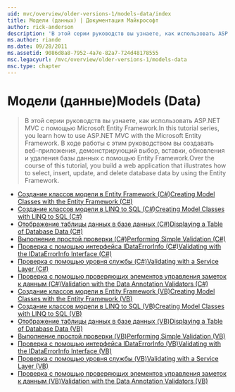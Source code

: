 ```yaml
---
uid: mvc/overview/older-versions-1/models-data/index
title: Модели (данных) | Документация Майкрософт
author: rick-anderson
description: 'В этой серии руководств вы узнаете, как использовать ASP.NET MVC с помощью Microsoft Entity Framework. В ходе работы с этим руководством сборки веб-приложения...'
ms.author: riande
ms.date: 09/28/2011
ms.assetid: 9086d8a8-7952-4a7e-82a7-724d48178555
msc.legacyurl: /mvc/overview/older-versions-1/models-data
msc.type: chapter
---
```

<a name="models-data"></a><span data-ttu-id="49e29-104">Модели (данные)</span><span class="sxs-lookup"><span data-stu-id="49e29-104">Models (Data)</span></span>
====================
> <span data-ttu-id="49e29-105">В этой серии руководств вы узнаете, как использовать ASP.NET MVC с помощью Microsoft Entity Framework.</span><span class="sxs-lookup"><span data-stu-id="49e29-105">In this tutorial series, you learn how to use ASP.NET MVC with the Microsoft Entity Framework.</span></span> <span data-ttu-id="49e29-106">В ходе работы с этим руководством вы создавать веб-приложения, демонстрирующий выбор, вставки, обновления и удаления базы данных с помощью Entity Framework.</span><span class="sxs-lookup"><span data-stu-id="49e29-106">Over the course of this tutorial, you build a web application that illustrates how to select, insert, update, and delete database data by using the Entity Framework.</span></span>


- [<span data-ttu-id="49e29-107">Создание классов модели в Entity Framework (C#)</span><span class="sxs-lookup"><span data-stu-id="49e29-107">Creating Model Classes with the Entity Framework (C#)</span></span>](creating-model-classes-with-the-entity-framework-cs.md)
- [<span data-ttu-id="49e29-108">Создание классов модели в LINQ to SQL (C#)</span><span class="sxs-lookup"><span data-stu-id="49e29-108">Creating Model Classes with LINQ to SQL (C#)</span></span>](creating-model-classes-with-linq-to-sql-cs.md)
- [<span data-ttu-id="49e29-109">Отображение таблицы данных в базе данных (C#)</span><span class="sxs-lookup"><span data-stu-id="49e29-109">Displaying a Table of Database Data (C#)</span></span>](displaying-a-table-of-database-data-cs.md)
- [<span data-ttu-id="49e29-110">Выполнение простой проверки (C#)</span><span class="sxs-lookup"><span data-stu-id="49e29-110">Performing Simple Validation (C#)</span></span>](performing-simple-validation-cs.md)
- [<span data-ttu-id="49e29-111">Проверка с помощью интерфейса IDataErrorInfo (C#)</span><span class="sxs-lookup"><span data-stu-id="49e29-111">Validating with the IDataErrorInfo Interface (C#)</span></span>](validating-with-the-idataerrorinfo-interface-cs.md)
- [<span data-ttu-id="49e29-112">Проверка с помощью уровня службы (C#)</span><span class="sxs-lookup"><span data-stu-id="49e29-112">Validating with a Service Layer (C#)</span></span>](validating-with-a-service-layer-cs.md)
- [<span data-ttu-id="49e29-113">Проверка с помощью проверяющих элементов управления заметок к данным (C#)</span><span class="sxs-lookup"><span data-stu-id="49e29-113">Validation with the Data Annotation Validators (C#)</span></span>](validation-with-the-data-annotation-validators-cs.md)
- [<span data-ttu-id="49e29-114">Создание классов модели в Entity Framework (VB)</span><span class="sxs-lookup"><span data-stu-id="49e29-114">Creating Model Classes with the Entity Framework (VB)</span></span>](creating-model-classes-with-the-entity-framework-vb.md)
- [<span data-ttu-id="49e29-115">Создание классов модели в LINQ to SQL (VB)</span><span class="sxs-lookup"><span data-stu-id="49e29-115">Creating Model Classes with LINQ to SQL (VB)</span></span>](creating-model-classes-with-linq-to-sql-vb.md)
- [<span data-ttu-id="49e29-116">Отображение таблицы данных в базе данных (VB)</span><span class="sxs-lookup"><span data-stu-id="49e29-116">Displaying a Table of Database Data (VB)</span></span>](displaying-a-table-of-database-data-vb.md)
- [<span data-ttu-id="49e29-117">Выполнение простой проверки (VB)</span><span class="sxs-lookup"><span data-stu-id="49e29-117">Performing Simple Validation (VB)</span></span>](performing-simple-validation-vb.md)
- [<span data-ttu-id="49e29-118">Проверка с помощью интерфейса IDataErrorInfo (VB)</span><span class="sxs-lookup"><span data-stu-id="49e29-118">Validating with the IDataErrorInfo Interface (VB)</span></span>](validating-with-the-idataerrorinfo-interface-vb.md)
- [<span data-ttu-id="49e29-119">Проверка с помощью уровня службы (VB)</span><span class="sxs-lookup"><span data-stu-id="49e29-119">Validating with a Service Layer (VB)</span></span>](validating-with-a-service-layer-vb.md)
- [<span data-ttu-id="49e29-120">Проверка с помощью проверяющих элементов управления заметок к данным (VB)</span><span class="sxs-lookup"><span data-stu-id="49e29-120">Validation with the Data Annotation Validators (VB)</span></span>](validation-with-the-data-annotation-validators-vb.md)
